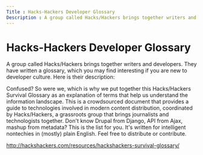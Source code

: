 ```yaml
---
Title : Hacks-Hackers Developer Glossary
Description : A group called Hacks/Hackers brings together writers and developers.
---
```



# Hacks-Hackers Developer Glossary



A group called Hacks/Hackers brings together writers and developers.
They have written a glossary, which you may find interesting if you are
new to developer culture. Here is their description:

Confused? So were we, which is why we put together this Hacks/Hackers
Survival Glossary as an explanation of terms that help us understand the
information landscape. This is a crowdsourced document that provides a
guide to technologies involved in modern content distribution,
coordinated by Hacks/Hackers, a grassroots group that brings journalists
and technologists together. Don't know Drupal from Django, API from
Ajax, mashup from metadata? This is the list for you. It's written for
intelligent nontechies in (mostly) plain English. Feel free to
distribute or contribute.

<a
href="https://digitalscholarship.unlv.edu/cgi/viewcontent.cgi?article=1124&amp;context=lib_articles"
class="xref"
target="_blank">http://hackshackers.com/resources/hackshackers-survival-glossary/</a>




